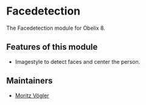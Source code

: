 Facedetection
=========

The Facedetection module for Obelix 8.

Features of this module
-----------

* Imagestyle to detect faces and center the person.

Maintainers
-----------

* [Moritz Vögler](mailto:mvoegler@artus.com)
